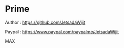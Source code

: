 # Prime

Author      :   https://github.com/JetsadaWijit

Paypal      :   https://www.paypal.com/paypalme/JetsadaWijit

MAX
